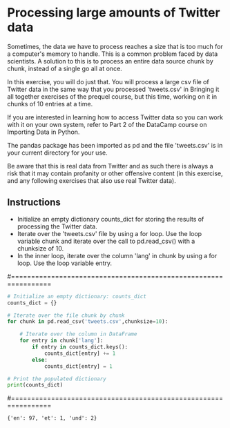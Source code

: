 # Processing large amounts of Twitter data
Sometimes, the data we have to process reaches a size that is too much for a computer's memory to handle. This is a common problem faced by data scientists. A solution to this is to process an entire data source chunk by chunk, instead of a single go all at once.

In this exercise, you will do just that. You will process a large csv file of Twitter data in the same way that you processed 'tweets.csv' in Bringing it all together exercises of the prequel course, but this time, working on it in chunks of 10 entries at a time.

If you are interested in learning how to access Twitter data so you can work with it on your own system, refer to Part 2 of the DataCamp course on Importing Data in Python.

The pandas package has been imported as pd and the file 'tweets.csv' is in your current directory for your use.

Be aware that this is real data from Twitter and as such there is always a risk that it may contain profanity or other offensive content (in this exercise, and any following exercises that also use real Twitter data).

## Instructions

* Initialize an empty dictionary counts_dict for storing the results of processing the Twitter data.
* Iterate over the 'tweets.csv' file by using a for loop. Use the loop variable chunk and iterate over the call to pd.read_csv() with a chunksize of 10.
* In the inner loop, iterate over the column 'lang' in chunk by using a for loop. Use the loop variable entry.

#================================================================

``` python
# Initialize an empty dictionary: counts_dict
counts_dict = {}

# Iterate over the file chunk by chunk
for chunk in pd.read_csv('tweets.csv',chunksize=10):

    # Iterate over the column in DataFrame
    for entry in chunk['lang']:
        if entry in counts_dict.keys():
            counts_dict[entry] += 1
        else:
            counts_dict[entry] = 1

# Print the populated dictionary
print(counts_dict)


```

#================================================================

``` output
{'en': 97, 'et': 1, 'und': 2}

```